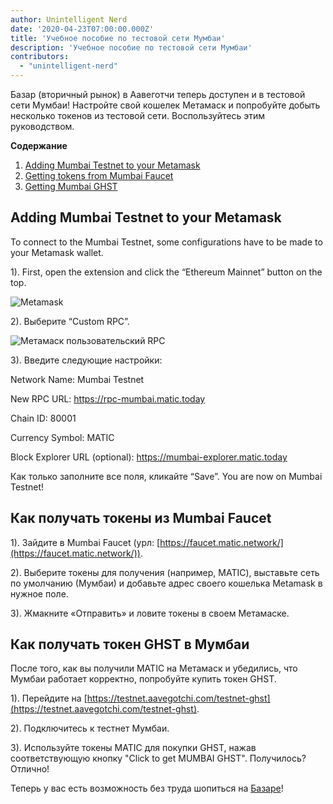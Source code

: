 ```yaml
---
author: Unintelligent Nerd
date: '2020-04-23T07:00:00.000Z'
title: 'Учебное пособие по тестовой сети Мумбаи'
description: 'Учебное пособие по тестовой сети Мумбаи'
contributors:
  - "unintelligent-nerd"
---
```


Базар (вторичный рынок) в Аавеготчи теперь доступен и в тестовой сети Мумбаи! Настройте свой кошелек Метамаск и попробуйте добыть несколько токенов из тестовой сети. Воспользуйтесь этим руководством.

<div class="contentsBox">

**Содержание**

<ol>
<li><a href=#adding-mumbai-testnet-to-your-metamask>Adding Mumbai Testnet to your Metamask</a></li>
<li><a href=#getting-tokens-from-mumbai-faucet>Getting tokens from Mumbai Faucet</a></li>
<li><a href=#getting-mumbai-ghst>Getting Mumbai GHST</a></li>
</ol>

</div>

## Adding Mumbai Testnet to your Metamask

To connect to the Mumbai Testnet, some configurations have to be made to your Metamask wallet.

1). First, open the extension and click the “Ethereum Mainnet” button on the top.

<img class = "bodyImage" src = "/mumbai-testnet/metamask.png" alt = "Metamask" />

2). Выберите “Custom RPC”.

<img class = "bodyImage" src = "/mumbai-testnet/metamask-custom-RPC.png" alt = "Метамаск пользовательский RPC" />

3). Введите следующие настройки:

Network Name: Mumbai Testnet

New RPC URL: https://rpc-mumbai.matic.today

Chain ID: 80001

Currency Symbol: MATIC

Block Explorer URL (optional): https://mumbai-explorer.matic.today

Как только заполните все поля, кликайте “Save”. You are now on Mumbai Testnet!

## Как получать токены из Mumbai Faucet

1). Зайдите в Mumbai Faucet (урл: [https://faucet.matic.network/](https://faucet.matic.network/)).

2). Выберите токены для получения (например, MATIC), выставьте сеть по умолчанию (Мумбаи) и добавьте адрес своего кошелька Metamask в нужное поле.

3). Жмакните «Отправить» и ловите токены в своем Метамаске.

## Как получать токен GHST в Мумбаи

После того, как вы получили MATIC на Метамаск и убедились, что Мумбаи работает корректно, попробуйте купить токен GHST.

1). Перейдите на [https://testnet.aavegotchi.com/testnet-ghst](https://testnet.aavegotchi.com/testnet-ghst).

2). Подключитесь к тестнет Мумбаи.

3). Используйте токены MATIC для покупки GHST, нажав соответствующую кнопку "Click to get MUMBAI GHST". Получилось? Отлично!

Теперь у вас есть возможность без труда шопиться на [Базаре](https://testnet.aavegotchi.com/baazaar/portals)!